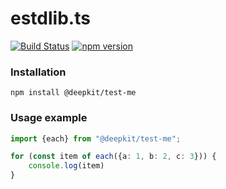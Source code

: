 # estdlib.ts

[![Build Status](https://travis-ci.com/marcj/estdlib.ts.svg?branch=master)](https://travis-ci.com/marcj/estdlib.ts)
[![npm version](https://badge.fury.io/js/%40marcj%2Festdlib.svg)](https://badge.fury.io/js/%40marcj%2Festdlib)

### Installation

```
npm install @deepkit/test-me
```


### Usage example

```typescript
import {each} from "@deepkit/test-me";

for (const item of each({a: 1, b: 2, c: 3})) {
    console.log(item)
}
```
